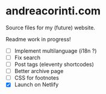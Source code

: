 # andreacorinti.com

Source files for my (future) website.

Readme work in progress!

- [ ] Implement multilanguage (i18n ?)
- [ ] Fix search
- [ ] Post tags (eleventy shortcodes)
- [ ] Better archive page
- [ ] CSS for footnotes
- [x] Launch on Netlify
